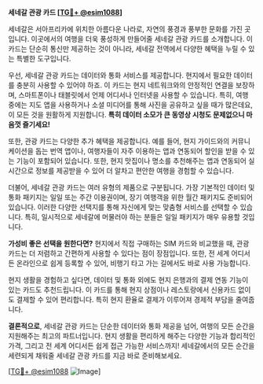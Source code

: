**세네갈 관광 카드 [[TG💪+ @esim1088](https://t.me/s/esim1088)]**

세네갈은 서아프리카에 위치한 아름다운 나라로, 자연의 풍경과 풍부한 문화를 가진 곳입니다. 이곳에서의 여행을 더욱 풍성하게 만들어줄 세네갈 관광 카드를 소개합니다. 이 카드는 단순히 통신만 제공하는 것이 아니라, 세네갈 전역에서 다양한 혜택을 누릴 수 있는 특별한 도구입니다.

우선, 세네갈 관광 카드는 데이터와 통화 서비스를 제공합니다. 현지에서 필요한 데이터를 충분히 사용할 수 있어야 하죠. 이 카드는 현지 네트워크와의 안정적인 연결을 보장하며, 스마트폰이나 태블릿에서 언제 어디서나 인터넷을 사용할 수 있습니다. 특히, 여행 중에는 지도 앱을 사용하거나 소셜 미디어를 통해 사진을 공유하고 싶을 때가 많은데요, 이 모든 것을 원활하게 지원합니다. **특히 데이터 소모가 큰 동영상 시청도 문제없으니 마음껏 즐기세요!**

또한, 관광 카드는 다양한 추가 혜택을 제공합니다. 예를 들어, 현지 가이드와의 커뮤니케이션을 돕는 번역 앱이나, 여행자들이 자주 이용하는 앱과 연동되어 할인을 받을 수 있는 기능이 포함되어 있습니다. 또한, 현지 맛집이나 명소를 추천해주는 앱과 연동되어 실시간으로 정보를 제공받을 수 있어 더 알차고 편안한 여행을 경험할 수 있습니다.

더불어, 세네갈 관광 카드는 여러 유형의 제품으로 구분됩니다. 가장 기본적인 데이터 및 통화 패키지는 일일 또는 주간 이용권이며, 장기 여행객을 위한 월간 패키지도 준비되어 있습니다. 이러한 다양한 선택지를 통해 자신에게 맞는 맞춤형 서비스를 선택할 수 있습니다. 특히, 일시적으로 세네갈에 머물러야 하는 분들은 일일 패키지가 매우 유용할 것입니다.

**가성비 좋은 선택을 원한다면?** 현지에서 직접 구매하는 SIM 카드와 비교했을 때, 관광 카드는 더 저렴하고 간편하게 사용할 수 있다는 점이 장점입니다. 또한, 전 세계 어디서든 온라인으로 쉽게 등록할 수 있어, 비행기 타고 가는 길에서도 바로 사용 가능합니다.

현지 생활을 경험하고 싶다면, 데이터 및 통화 외에도 현지 은행과의 결제 연동 기능이 있는 카드도 추천드립니다. 이 카드를 통해 현지 상점이나 레스토랑에서 신용카드 없이도 결제할 수 있어 편리합니다. 특히 현지 환율로 결제가 이루어져 경제적 부담을 줄여줍니다.

**결론적으로**, 세네갈 관광 카드는 단순한 데이터와 통화 제공을 넘어, 여행의 모든 순간을 지원해주는 최고의 파트너입니다. 현지 생활을 편리하게 해주는 다양한 기능과 합리적인 가격, 그리고 전 세계 어디서든 쉽게 접근 가능한 서비스까지! 세네갈에서의 모든 순간을 세련되게 채워줄 세네갈 관광 카드를 지금 바로 준비해보세요.

[[TG💪+ @esim1088](https://t.me/s/esim1088) ![Image](https://i.postimg.cc/Y0z9fWf4/image.png)]
